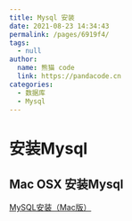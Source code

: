 ```yaml
---
title: Mysql 安装
date: 2021-08-23 14:34:43
permalink: /pages/6919f4/
tags: 
  - null
author: 
  name: 熊猫 code
  link: https://pandacode.cn
categories: 
  - 数据库
  - Mysql
---
```

# 安装Mysql

## Mac OSX 安装Mysql
[MySQL安装（Mac版）](https://juejin.im/post/6844903831298375693)

